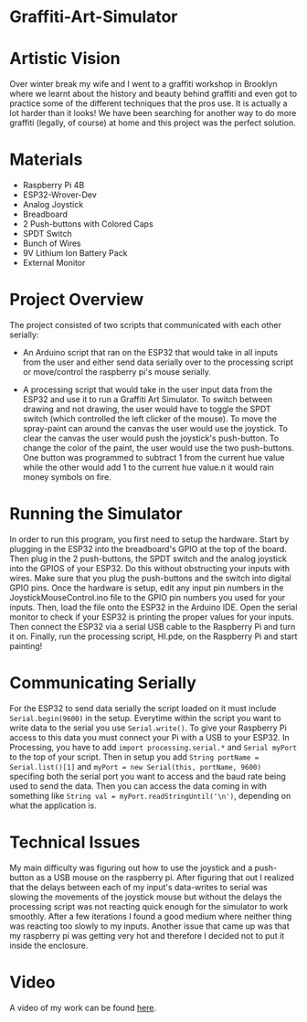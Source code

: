# Graffiti-Art-Simulator
# Artistic Vision
Over winter break my wife and I went to a graffiti workshop in Brooklyn where we learnt about the history and beauty behind graffiti and even got to practice some of the different techniques that the pros use. It is actually a lot harder than it looks! We have been searching for another way to do more graffiti (legally, of course) at home and this project was the perfect solution.

# Materials
* Raspberry Pi 4B
* ESP32-Wrover-Dev
* Analog Joystick
* Breadboard
* 2 Push-buttons with Colored Caps
* SPDT Switch
* Bunch of Wires
* 9V Lithium Ion Battery Pack
* External Monitor

# Project Overview
The project consisted of two scripts that communicated with each other serially:

* An Arduino script that ran on the ESP32 that would take in all inputs from the user and either send data serially over to the processing script or move/control the raspberry pi's mouse serially.
    
* A processing script that would take in the user input data from the ESP32 and use it to run a Graffiti Art Simulator. To switch between drawing and not drawing, the user would have to toggle the SPDT switch (which controlled the left clicker of the mouse). To move the spray-paint can around the canvas the user would use the joystick. To clear the canvas the user would push the joystick's push-button. To change the color of the paint, the user would use the two push-buttons. One button was programmed to subtract 1 from the current hue value while the other would add 1 to the current hue value.n it would rain money symbols on fire.

# Running the Simulator
In order to run this program, you first need to setup the hardware. Start by plugging in the ESP32 into the breadboard's GPIO at the top of the board. Then plug in the 2 push-buttons, the SPDT switch and the analog joystick into the GPIOS of your ESP32. Do this without obstructing your inputs with wires. Make sure that you plug the push-buttons and the switch into digital GPIO pins. Once the hardware is setup, edit any input pin numbers in the JoystickMouseControl.ino file to the GPIO pin numbers you used for your inputs. Then, load the file onto the ESP32 in the Arduino IDE. Open the serial monitor to check if your ESP32 is printing the proper values for your inputs. Then connect the ESP32 via a serial USB cable to the Raspberry Pi and turn it on. Finally, run the processing script, HI.pde, on the Raspberry Pi and start painting!

# Communicating Serially

For the ESP32 to send data serially the script loaded on it must include `Serial.begin(9600)` in the setup. Everytime within the script you want to write data to the serial you use `Serial.write()`. To give your Raspberry Pi access to this data you must connect your Pi with a USB to your ESP32. In Processing, you have to add `import processing.serial.*` and `Serial myPort` to the top of your script. Then in setup you add `String portName = Serial.list()[1]` and `myPort = new Serial(this, portName, 9600)` specifing both the serial port you want to access and the baud rate being used to send the data. Then you can access the data coming in with something like `String val = myPort.readStringUntil('\n')`, depending on what the application is.

# Technical Issues
My main difficulty was figuring out how to use the joystick and a push-button as a USB mouse on the raspberry pi. After figuring that out I realized that the delays between each of my input's data-writes to serial was slowing the movements of the joystick mouse but without the delays the processing script was not reacting quick enough for the simulator to work smoothly. After a few iterations I found a good medium where neither thing was reacting too slowly to my inputs. Another issue that came up was that my 
raspberry pi was getting very hot and therefore I decided not to put it inside the enclosure.

# Video
A video of my work can be found [here](https://www.youtube.com/watch?v=qQE452snG0A).
